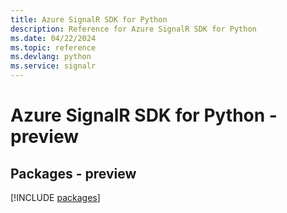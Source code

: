 ```yaml
---
title: Azure SignalR SDK for Python
description: Reference for Azure SignalR SDK for Python
ms.date: 04/22/2024
ms.topic: reference
ms.devlang: python
ms.service: signalr
---
```

# Azure SignalR SDK for Python - preview
## Packages - preview
[!INCLUDE [packages](signalr-index.md)]